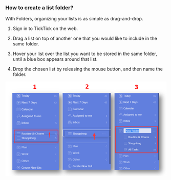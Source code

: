### How to create a list folder?

With Folders, organizing your lists is as simple as drag-and-drop.

1. Sign in to TickTick on the web.

2. Drag a list on top of another one that you would like to include in the same folder.

3. Hover your list over the list you want to be stored in the same folder, until a blue box appears around that list.

4. Drop the chosen list by releasing the mouse button, and then name the folder.

![](../../images/ticktick-web-version/list/web2-listfolder.png)

